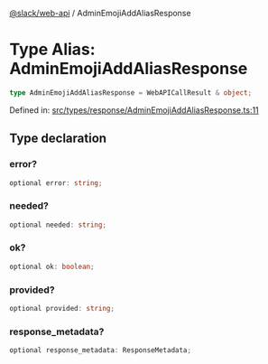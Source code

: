 [@slack/web-api](../index.md) / AdminEmojiAddAliasResponse

# Type Alias: AdminEmojiAddAliasResponse

```ts
type AdminEmojiAddAliasResponse = WebAPICallResult & object;
```

Defined in: [src/types/response/AdminEmojiAddAliasResponse.ts:11](https://github.com/slackapi/node-slack-sdk/blob/main/packages/web-api/src/types/response/AdminEmojiAddAliasResponse.ts#L11)

## Type declaration

### error?

```ts
optional error: string;
```

### needed?

```ts
optional needed: string;
```

### ok?

```ts
optional ok: boolean;
```

### provided?

```ts
optional provided: string;
```

### response\_metadata?

```ts
optional response_metadata: ResponseMetadata;
```
